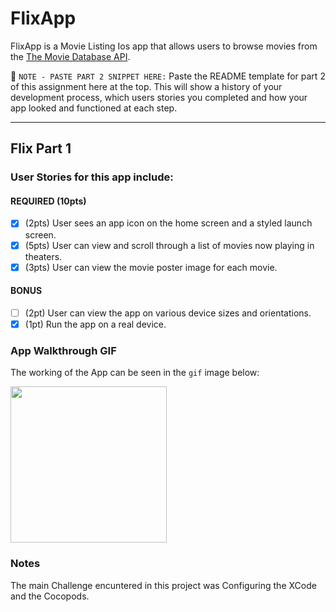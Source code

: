# FlixApp
FlixApp is a Movie Listing Ios app that allows users to browse movies from the [The Movie Database API](http://docs.themoviedb.apiary.io/#).

📝 `NOTE - PASTE PART 2 SNIPPET HERE:` Paste the README template for part 2 of this assignment here at the top. This will show a history of your development process, which users stories you completed and how your app looked and functioned at each step.

---

## Flix Part 1

### User Stories for this app include:
#### REQUIRED (10pts)
- [x] (2pts) User sees an app icon on the home screen and a styled launch screen.
- [x] (5pts) User can view and scroll through a list of movies now playing in theaters.
- [x] (3pts) User can view the movie poster image for each movie.

#### BONUS
- [ ] (2pt) User can view the app on various device sizes and orientations.
- [x] (1pt) Run the app on a real device.

### App Walkthrough GIF
The working of the App can be seen in the `gif` image below: 

<img src="https://github.com/Rakesh-Nagaraju/FlixApp/blob/main/Screen-Recording-2021-02-11-at-7%20(1).gif" width=250><br>

### Notes
The main Challenge encuntered in this project was Configuring the XCode and the Cocopods.
